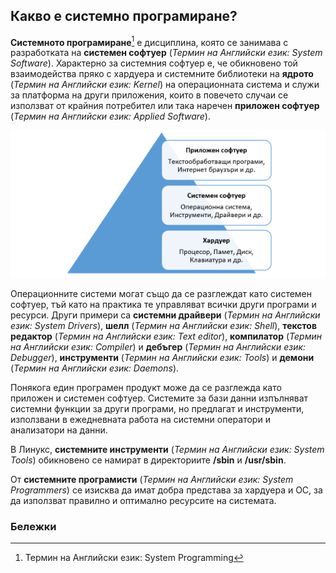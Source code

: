 ## Какво е системно програмиране?

**Системното програмиране**[^1] е дисциплина, която се занимава с разработката на **системен софтуер**  (_Термин на Английски език: System Software_). Характерно за системния софтуер е, че обикновено той взаимодейства пряко с хардуера и системните библиотеки на **ядрото** (_Термин на Английски език: Kernel_) на операционната система и служи за платформа на други приложения, които в повечето случаи се използват от крайния потребител или така наречен **приложен софтуер** (_Термин на Английски език: Applied Software_). 

![01_introduction.png](01_introduction.png) 
 
Операционните системи могат също да се разглеждат като системен софтуер, тъй като на практика те управляват всички други програми и ресурси. Други примери са **системни драйвери** (_Термин на Английски език: System Drivers_), **шелл** (_Термин на Английски език: Shell_), **текстов редактор** (_Термин на Английски език: Text editor_), **компилатор** (_Термин на Английски език: Compiler_) и **дебъгер** (_Термин на Английски език: Debugger_), **инструменти** (_Термин на Английски език: Tools_) и **демони** (_Термин на Английски език: Daemons_). 

Понякога един програмен продукт може да се разглежда като приложен и системен софтуер. Системите за бази данни изпълняват системни функции за други програми, но предлагат и инструменти, използвани в ежедневната работа на системни оператори и анализатори на данни. 

В Линукс, **системните инструменти** (_Термин на Английски език: System Tools_) обикновено се намират в директориите **/sbin** и **/usr/sbin**. 

От **системните програмисти**  (_Термин на Английски език: System Programmers_) се изисква да имат добра представа за хардуера и ОС, за да използват правилно и оптимално ресурсите на системата.

### Бележки
[^1]: Термин на Английски език: System Programming